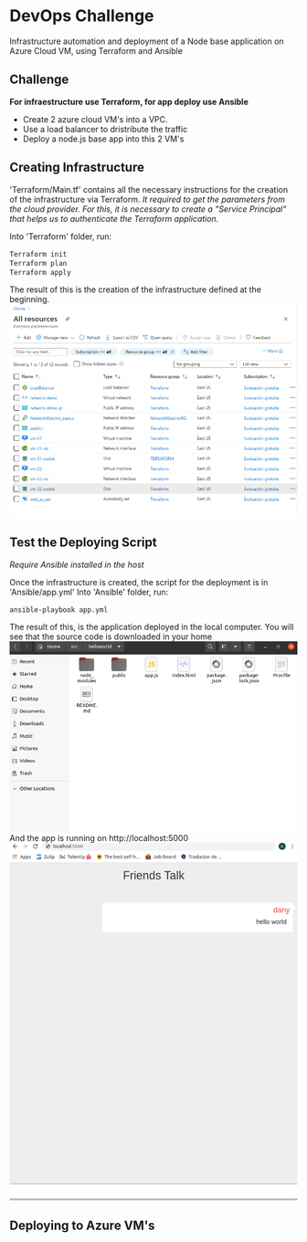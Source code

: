 # DevOps Challenge
Infrastructure automation and deployment of a Node base application on Azure Cloud VM, using Terraform and Ansible

## Challenge
**For infraestructure use Terraform, for app deploy use Ansible**
- Create 2  azure cloud VM's into a VPC.
- Use a load balancer to dristribute the traffic
- Deploy a node.js base app into this 2 VM's 

## Creating Infrastructure
'Terraform/Main.tf' contains all the necessary instructions for the creation of the infrastructure via Terraform.
_It required to get the parameters from the cloud provider. For this, it is necessary to create a "Service Principal" that helps us to authenticate the Terraform application._

Into 'Terraform' folder, run:

```
Terraform init
Terraform plan
Terraform apply
```

The result of this is the creation of the infrastructure defined at the beginning.
![alt text](https://raw.githubusercontent.com/edalonzoh90/DevOpsChallenge/master/Media/img01.png)

## Test the Deploying Script
_Require Ansible installed in the host_

Once the infrastructure is created, the script for the deployment is in 'Ansible/app.yml'
Into 'Ansible' folder, run:
```
ansible-playbook app.yml
```
The result of this, is the application deployed in the local computer.
You will see that the source code is downloaded in your home
![alt text](https://raw.githubusercontent.com/edalonzoh90/DevOpsChallenge/master/Media/img04.png)
And the app is running on http://localhost:5000 
![alt text](https://raw.githubusercontent.com/edalonzoh90/DevOpsChallenge/master/Media/img03.png)

## Deploying to Azure VM's


